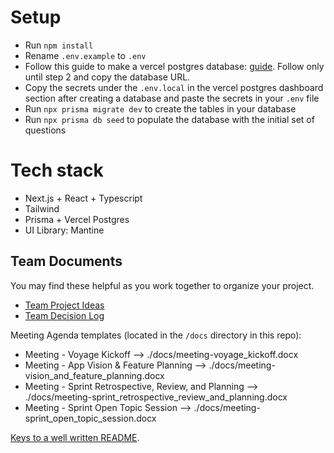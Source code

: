 # Setup
- Run `npm install`
- Rename `.env.example` to `.env`
- Follow this guide to make a vercel postgres database: [guide](https://vercel.com/docs/storage/vercel-postgres/quickstart). Follow only until step 2 and copy the database URL.
- Copy the secrets under the `.env.local` in the vercel postgres dashboard section after creating a database and paste the secrets in your `.env` file
- Run `npx prisma migrate dev` to create the tables in your database
- Run `npx prisma db seed` to populate the database with the initial set of questions

# Tech stack
- Next.js + React + Typescript
- Tailwind 
- Prisma + Vercel Postgres
- UI Library: Mantine

## Team Documents

You may find these helpful as you work together to organize your project.

- [Team Project Ideas](./docs/team_project_ideas.md)
- [Team Decision Log](./docs/team_decision_log.md)

Meeting Agenda templates (located in the `/docs` directory in this repo):

- Meeting - Voyage Kickoff --> ./docs/meeting-voyage_kickoff.docx
- Meeting - App Vision & Feature Planning --> ./docs/meeting-vision_and_feature_planning.docx
- Meeting - Sprint Retrospective, Review, and Planning --> ./docs/meeting-sprint_retrospective_review_and_planning.docx
- Meeting - Sprint Open Topic Session --> ./docs/meeting-sprint_open_topic_session.docx

[Keys to a well written README](https://tinyurl.com/yk3wubft).